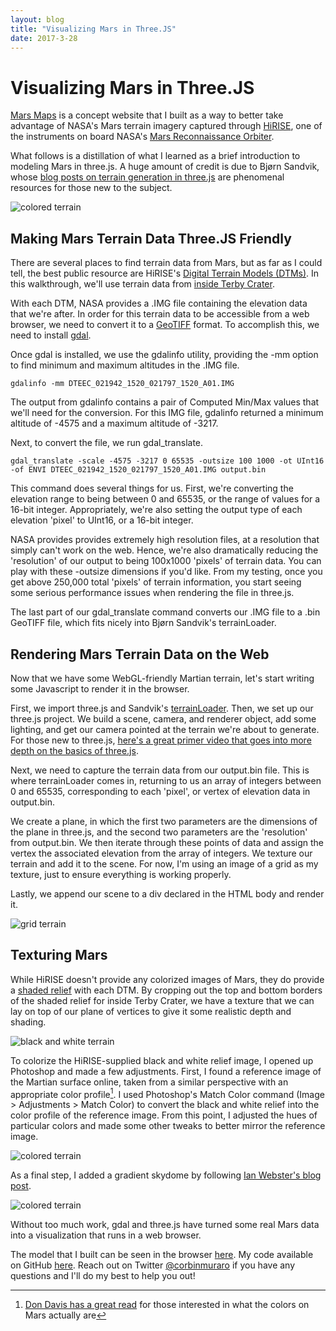 ```yaml
---
layout: blog
title: "Visualizing Mars in Three.JS"
date: 2017-3-28
---
```


# Visualizing Mars in Three.JS

[Mars Maps](http://corbinmuraro.com/mars-terrain) is a concept website that I built as a way to better take advantage of NASA's Mars terrain imagery captured through [HiRISE](http://www.uahirise.org), one of the instruments on board NASA's [Mars Reconnaissance Orbiter](https://en.wikipedia.org/wiki/Mars_Reconnaissance_Orbiter). 

What follows is a distillation of what I learned as a brief introduction to modeling Mars in three.js. A huge amount of credit is due to Bjørn Sandvik, whose [blog posts on terrain generation in three.js](http://blog.mastermaps.com/2013/10/terrain-building-with-threejs.html) are phenomenal resources for those new to the subject.

![colored terrain]({{site.baseurl}}/images/blog-images/mars-images/color-sky.png)

## Making Mars Terrain Data Three.JS Friendly

There are several places to find terrain data from Mars, but as far as I could tell, the best public resource are HiRISE's [Digital Terrain Models (DTMs)](http://www.uahirise.org/dtm/). In this walkthrough, we'll use terrain data from [inside Terby Crater](http://www.uahirise.org/dtm/dtm.php?ID=ESP_021942_1520).

With each DTM, NASA provides a .IMG file containing the elevation data that we're after. In order for this terrain data to be accessible from a web browser, we need to convert it to a [GeoTIFF](https://en.wikipedia.org/wiki/GeoTIFF) format. To accomplish this, we need to install [gdal](http://www.gdal.org).

Once gdal is installed, we use the gdalinfo utility, providing the -mm option to find minimum and maximum altitudes in the .IMG file.

~~~~ 
gdalinfo -mm DTEEC_021942_1520_021797_1520_A01.IMG
~~~~

The output from gdalinfo contains a pair of Computed Min/Max values that we'll need for the conversion. For this IMG file, gdalinfo returned a minimum altitude of -4575 and a maximum altitude of -3217. 

Next, to convert the file, we run gdal_translate.

~~~~ 
gdal_translate -scale -4575 -3217 0 65535 -outsize 100 1000 -ot UInt16 -of ENVI DTEEC_021942_1520_021797_1520_A01.IMG output.bin
~~~~

This command does several things for us. First, we're converting the elevation range to being between 0 and 65535, or the range of values for a 16-bit integer. Appropriately, we're also setting the output type of each elevation 'pixel' to UInt16, or a 16-bit integer.

NASA provides provides extremely high resolution files, at a resolution that simply can't work on the web. Hence, we're also dramatically reducing the 'resolution' of our output to being 100x1000 'pixels' of terrain data. You can play with these -outsize dimensions if you'd like. From my testing, once you get above 250,000 total 'pixels' of terrain information, you start seeing some serious performance issues when rendering the file in three.js. 

The last part of our gdal_translate command converts our .IMG file to a .bin GeoTIFF file, which fits nicely into Bjørn Sandvik's terrainLoader.

## Rendering Mars Terrain Data on the Web

Now that we have some WebGL-friendly Martian terrain, let's start writing some Javascript to render it in the browser.

First, we import three.js and Sandvik's [terrainLoader](https://github.com/turban/webgl-terrain/blob/master/lib/TerrainLoader.js). Then, we set up our three.js project. We build a scene, camera, and renderer object, add some lighting, and get our camera pointed at the terrain we're about to generate. For those new to three.js, [here's a great primer video that goes into more depth on the basics of three.js](https://www.youtube.com/watch?v=PN0uwzgPe3c).

<script src="https://gist.github.com/corbinmuraro/ad129c64a7d389c534e449540b3760d3.js?file=threejs-setup.js"></script>

Next, we need to capture the terrain data from our output.bin file. This is where terrainLoader comes in, returning to us an array of integers between 0 and 65535, corresponding to each 'pixel', or vertex of elevation data in output.bin. 

We create a plane, in which the first two parameters are the dimensions of the plane in three.js, and the second two parameters are the 'resolution' from output.bin. We then iterate through these points of data and assign the vertex the associated elevation from the array of integers. We texture our terrain and add it to the scene. For now, I'm using an image of a grid as my texture, just to ensure everything is working properly.

<script src="https://gist.github.com/corbinmuraro/ad129c64a7d389c534e449540b3760d3.js?file=terrain-loader.js"></script>

Lastly, we append our scene to a div declared in the HTML body and render it.

<script src="https://gist.github.com/corbinmuraro/ad129c64a7d389c534e449540b3760d3.js?file=render-scene.js"></script>

![grid terrain]({{site.baseurl}}/images/blog-images/mars-images/grid.png)

## Texturing Mars

While HiRISE doesn't provide any colorized images of Mars, they do provide a [shaded relief](http://hirise-pds.lpl.arizona.edu/PDS/EXTRAS/DTM/ESP/ORB_021900_021999/ESP_021942_1520_ESP_021797_1520/DTEEC_021942_1520_021797_1520_A01.sa.jpg) with each DTM. By cropping out the top and bottom borders of the shaded relief for inside Terby Crater, we have a texture that we can lay on top of our plane of vertices to give it some realistic depth and shading.

![black and white terrain]({{site.baseurl}}/images/blog-images/mars-images/bw.png)

To colorize the HiRISE-supplied black and white relief image, I opened up Photoshop and made a few adjustments. First, I found a reference image of the Martian surface online, taken from a similar perspective with an appropriate color profile[^1]. I used Photoshop's Match Color command (Image > Adjustments > Match Color) to convert the black and white relief into the color profile of the reference image. From this point, I adjusted the hues of particular colors and made some other tweaks to better mirror the reference image.

![colored terrain]({{site.baseurl}}/images/blog-images/mars-images/color.png)

As a final step, I added a gradient skydome by following [Ian Webster's blog post](http://www.ianww.com/blog/2014/02/17/making-a-skydome-in-three-dot-js/).

![colored terrain]({{site.baseurl}}/images/blog-images/mars-images/color-sky.png)

Without too much work, gdal and three.js have turned some real Mars data into a visualization that runs in a web browser. 

The model that I built can be seen in the browser [here](http://corbinmuraro.com/mars-demo/terby.html). My code available on GitHub [here](https://github.com/corbinmuraro/mars-demo). Reach out on Twitter [@corbinmuraro](https://twitter.com/corbinmuraro) if you have any questions and I'll do my best to help you out!

[^1]: [Don Davis has a great read](http://www.donaldedavis.com/PARTS/MARSCLRS.html) for those interested in what the colors on Mars actually are
